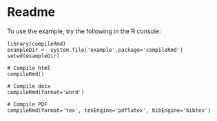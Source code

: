 # Readme

To use the example, try the following in the R console:
```
library(compileRmd)
exampleDir <- system.file('example',package='compileRmd')
setwd(exampleDir)

# Compile html
compileRmd()

# Compile docx
compileRmd(format='word')

# Compile PDF
compileRmd(format='tex', texEngine='pdflatex', bibEngine='bibtex')
```
